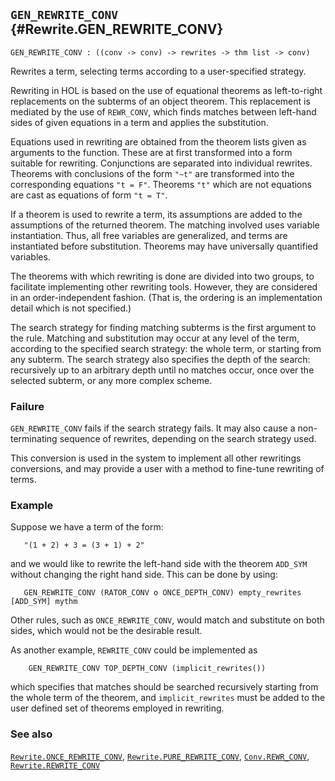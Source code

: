 ## `GEN_REWRITE_CONV` {#Rewrite.GEN_REWRITE_CONV}


```
GEN_REWRITE_CONV : ((conv -> conv) -> rewrites -> thm list -> conv)
```



Rewrites a term, selecting terms according to a user-specified strategy.


Rewriting in HOL is based on the use of equational theorems as left-to-right
replacements on the subterms of an object theorem.  This replacement is
mediated by the use of `REWR_CONV`, which finds matches between left-hand
sides of given equations in a term and applies the substitution.

Equations used in rewriting are obtained from the theorem lists given as
arguments to the function. These are at first transformed into a form suitable
for rewriting. Conjunctions are separated into individual rewrites. Theorems
with conclusions of the form `"~t"` are transformed into the corresponding
equations `"t = F"`. Theorems `"t"` which are not equations are cast as
equations of form `"t = T"`.

If a theorem is used to rewrite a term, its assumptions
are added to the assumptions of the returned theorem.
The matching involved uses variable instantiation.
Thus, all free variables are generalized, and
terms are instantiated before substitution.
Theorems may have universally quantified variables.

The theorems with which rewriting is done are divided
into two groups, to facilitate implementing other rewriting tools.
However, they are considered in an order-independent fashion. (That
is, the ordering is an implementation detail which is not specified.)

The search strategy for finding matching subterms is the first
argument to the rule. Matching and substitution may occur at any
level of the term, according to the specified search strategy: the
whole term, or starting from any subterm. The search strategy also
specifies the depth of the search: recursively up to an arbitrary
depth until no matches occur, once over the selected subterm, or any
more complex scheme.

### Failure

`GEN_REWRITE_CONV` fails if the search strategy fails. It may also
cause a non-terminating sequence of rewrites, depending on the search
strategy used.


This conversion is used in the system to implement all other rewritings
conversions, and may provide a user with a method to fine-tune rewriting of
terms.

### Example

Suppose we have a term of the form:
    
       "(1 + 2) + 3 = (3 + 1) + 2"
    
and we would like to rewrite the left-hand side with the
theorem `ADD_SYM` without changing the right hand side. This can be
done by using:
    
       GEN_REWRITE_CONV (RATOR_CONV o ONCE_DEPTH_CONV) empty_rewrites [ADD_SYM] mythm
    
Other rules, such as `ONCE_REWRITE_CONV`, would match and
substitute on both sides, which would not be the desirable result.

As another example, `REWRITE_CONV` could be implemented as
    
        GEN_REWRITE_CONV TOP_DEPTH_CONV (implicit_rewrites())
    
which specifies that matches should be searched recursively
starting from the whole term of the theorem, and `implicit_rewrites` must
be added to the user defined set of theorems employed in rewriting.

### See also

[`Rewrite.ONCE_REWRITE_CONV`](#Rewrite.ONCE_REWRITE_CONV), [`Rewrite.PURE_REWRITE_CONV`](#Rewrite.PURE_REWRITE_CONV), [`Conv.REWR_CONV`](#Conv.REWR_CONV), [`Rewrite.REWRITE_CONV`](#Rewrite.REWRITE_CONV)

